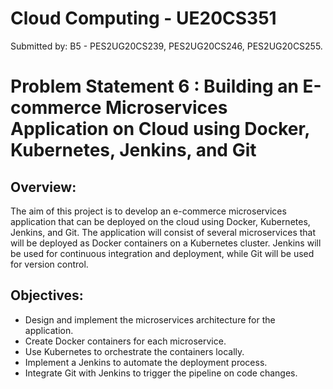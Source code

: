 # Cloud Computing - UE20CS351
Submitted by: B5 - PES2UG20CS239, PES2UG20CS246, PES2UG20CS255.

# Problem Statement 6 : Building an E-commerce Microservices Application on Cloud using Docker, Kubernetes, Jenkins, and Git
## Overview:
The aim of this project is to develop an e-commerce microservices application that can be deployed on the cloud using Docker, Kubernetes, Jenkins, and Git. The application will consist of several microservices that will be deployed as Docker containers on a Kubernetes cluster. Jenkins will be used for continuous integration and deployment, while Git will be used for version control.
## Objectives:
* Design and implement the microservices architecture for the application.
* Create Docker containers for each microservice.
* Use Kubernetes to orchestrate the containers locally.
* Implement a Jenkins to automate the deployment process.
* Integrate Git with Jenkins to trigger the pipeline on code changes.
